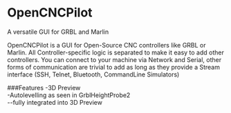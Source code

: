 # OpenCNCPilot
A versatile GUI for GRBL and Marlin

OpenCNCPilot is a GUI for Open-Source CNC controllers like GRBL or Marlin. All Controller-specific logic is separated to make it easy to add other controllers.
You can connect to your machine via Network and Serial, other forms of communication are trivial to add as long as they provide a Stream interface (SSH, Telnet, Bluetooth, CommandLine Simulators)

###Features
-3D Preview  
-Autolevelling as seen in GrblHeightProbe2  
--fully integrated into 3D Preview
